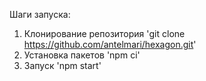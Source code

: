 Шаги запуска:
1. Клонирование репозитория 'git clone https://github.com/antelmari/hexagon.git'
2. Установка пакетов 'npm ci'
3. Запуск 'npm start'